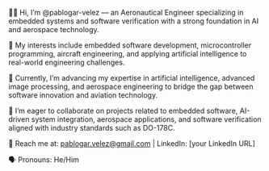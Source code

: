 👨‍✈️ Hi, I’m @pablogar-velez — an Aeronautical Engineer specializing in embedded systems and software verification with a strong foundation in AI and aerospace technology.

📌 My interests include embedded software development, microcontroller programming, aircraft engineering, and applying artificial intelligence to real-world engineering challenges.

📖 Currently, I’m advancing my expertise in artificial intelligence, advanced image processing, and aerospace engineering to bridge the gap between software innovation and aviation technology.

🤝 I’m eager to collaborate on projects related to embedded software, AI-driven system integration, aerospace applications, and software verification aligned with industry standards such as DO-178C.

📧 Reach me at: pablogar.velez@gmail.com | LinkedIn: [your LinkedIn URL]

🗣 Pronouns: He/Him
